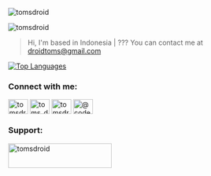 ![tomsdroid](https://socialify.git.ci/tomsdroid/tomsdroid/image?description=1&descriptionEditable=Programming%20Language%3A%0A%20%20%5B%20PYTHON%20-%20PHP%20-%20RUBY%20-%20JAVASCRIPT%20%5D&font=Source%20Code%20Pro&language=1&logo=https%3A%2F%2Fi.ibb.co%2FF6PGvBm%2FPOLOS-GREEN.png&name=1&owner=1&pattern=Circuit%20Board&theme=Dark)

<p align="left"> <img src="https://komarev.com/ghpvc/?username=tomsdroid&label=Profile%20views&color=0e75b6&style=flat" alt="tomsdroid" /> </p>

> Hi, I'm based in Indonesia | ??? You can contact me at [droidtoms@gmail.com](mailto:droidtoms@gmail.com?subject=Hello%20Toms)

<a href="https://github.com/tomsdroid" align="left"><img src="https://github-readme-stats.vercel.app/api/top-langs/?username=tomsdroid&langs_count=10&title_color=0891b2&text_color=ffffff&icon_color=0891b2&bg_color=1c1917&hide_border=false&locale=en&custom_title=Top%20%Languages" alt="Top Languages" /></a>

<h3 align="left">Connect with me:</h3>
<p align="left">
<a href="https://codepen.io/tomsdroid" target="blank"><img align="center" src="https://raw.githubusercontent.com/rahuldkjain/github-profile-readme-generator/master/src/images/icons/Social/codepen.svg" alt="tomsdroid" height="30" width="40" /></a>
<a href="https://twitter.com/toms_droid" target="blank"><img align="center" src="https://raw.githubusercontent.com/rahuldkjain/github-profile-readme-generator/master/src/images/icons/Social/twitter.svg" alt="toms_droid" height="30" width="40" /></a>
<a href="https://instagram.com/tomsdroid" target="blank"><img align="center" src="https://raw.githubusercontent.com/rahuldkjain/github-profile-readme-generator/master/src/images/icons/Social/instagram.svg" alt="tomsdroid" height="30" width="40" /></a>
<a href="https://www.youtube.com/c/@codeblues_id" target="blank"><img align="center" src="https://raw.githubusercontent.com/rahuldkjain/github-profile-readme-generator/master/src/images/icons/Social/youtube.svg" alt="@codeblues_id" height="30" width="40" /></a>
</p>

<h3 align="left">Support:</h3>
<p><a href="https://ko-fi.com/tomsdroid"> <img align="left" src="https://cdn.ko-fi.com/cdn/kofi3.png?v=3" height="50" width="210" alt="tomsdroid" /></a></p><br><br>
